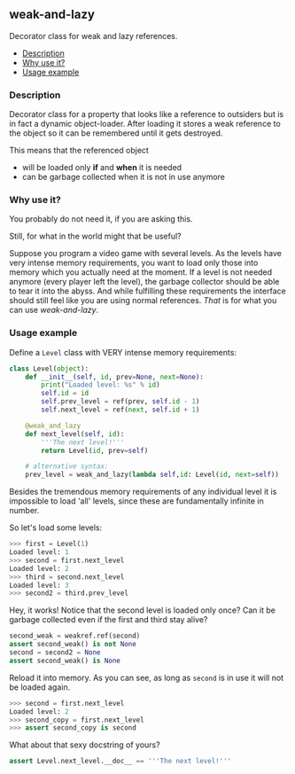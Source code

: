 ## weak-and-lazy

Decorator class for weak and lazy references.

- [Description](#description)
- [Why use it?](#why-use-it)
- [Usage example](#usage-example)

### Description

Decorator  class for  a  property  that looks  like  a reference  to
outsiders but is  in fact a dynamic object-loader.  After loading it
stores a weak reference to the  object so it can be remembered until
it gets destroyed.

This means that the referenced object

 - will be loaded only **if** and **when** it is needed
 - can be garbage collected when it is not in use anymore


### Why use it?

You probably do not need it, if you are asking this.

Still, for what in the world might that be useful?

Suppose you program a video game  with several levels. As the levels
have very intense  memory requirements, you want to  load only those
into memory which you actually need at the moment. If a level is not
needed anymore (every player left  the level), the garbage collector
should be able to tear it into the abyss. And while fulfilling these
requirements  the interface  should still  feel like  you are  using
normal references. *That* is for what you can use *weak-and-lazy*.


### Usage example

Define a `Level` class with VERY intense memory requirements:

```python
class Level(object):
    def __init__(self, id, prev=None, next=None):
        print("Loaded level: %s" % id)
        self.id = id
        self.prev_level = ref(prev, self.id - 1)
        self.next_level = ref(next, self.id + 1)

    @weak_and_lazy
    def next_level(self, id):
        '''The next level!'''
        return Level(id, prev=self)

    # alternative syntax:
    prev_level = weak_and_lazy(lambda self,id: Level(id, next=self))
```

Besides the  tremendous memory requirements of  any individual level
it is impossible to load 'all' levels, since these are fundamentally
infinite in number.

So let's load some levels:

```python
>>> first = Level(1)
Loaded level: 1
>>> second = first.next_level
Loaded level: 2
>>> third = second.next_level
Loaded level: 3
>>> second2 = third.prev_level
```

Hey, it works! Notice that the second level is loaded only once? Can
it be garbage collected even if the first and third stay alive?

```python
second_weak = weakref.ref(second)
assert second_weak() is not None
second = second2 = None
assert second_weak() is None
```

Reload it into memory. As you can see, as long as `second` is in use
it will not be loaded again.

```python
>>> second = first.next_level
Loaded level: 2
>>> second_copy = first.next_level
>>> assert second_copy is second
```

What about that sexy docstring of yours?

```python
assert Level.next_level.__doc__ == '''The next level!'''
```
